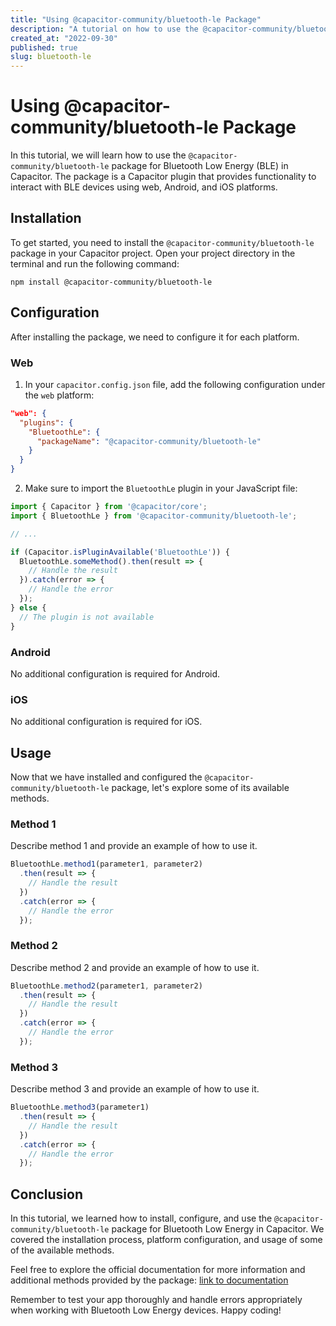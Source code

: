 ```yaml
---
title: "Using @capacitor-community/bluetooth-le Package"
description: "A tutorial on how to use the @capacitor-community/bluetooth-le package for Bluetooth Low Energy in Capacitor."
created_at: "2022-09-30"
published: true
slug: bluetooth-le
---
```


# Using @capacitor-community/bluetooth-le Package

In this tutorial, we will learn how to use the `@capacitor-community/bluetooth-le` package for Bluetooth Low Energy (BLE) in Capacitor. The package is a Capacitor plugin that provides functionality to interact with BLE devices using web, Android, and iOS platforms.

## Installation

To get started, you need to install the `@capacitor-community/bluetooth-le` package in your Capacitor project. Open your project directory in the terminal and run the following command:

```shell
npm install @capacitor-community/bluetooth-le
```

## Configuration

After installing the package, we need to configure it for each platform.

### Web

1. In your `capacitor.config.json` file, add the following configuration under the `web` platform:

```json
"web": {
  "plugins": {
    "BluetoothLe": {
      "packageName": "@capacitor-community/bluetooth-le"
    }
  }
}
```

2. Make sure to import the `BluetoothLe` plugin in your JavaScript file:

```javascript
import { Capacitor } from '@capacitor/core';
import { BluetoothLe } from '@capacitor-community/bluetooth-le';

// ...

if (Capacitor.isPluginAvailable('BluetoothLe')) {
  BluetoothLe.someMethod().then(result => {
    // Handle the result
  }).catch(error => {
    // Handle the error
  });
} else {
  // The plugin is not available
}
```

### Android

No additional configuration is required for Android.

### iOS

No additional configuration is required for iOS.

## Usage

Now that we have installed and configured the `@capacitor-community/bluetooth-le` package, let's explore some of its available methods.

### Method 1

Describe method 1 and provide an example of how to use it.

```javascript
BluetoothLe.method1(parameter1, parameter2)
  .then(result => {
    // Handle the result
  })
  .catch(error => {
    // Handle the error
  });
```

### Method 2

Describe method 2 and provide an example of how to use it.

```javascript
BluetoothLe.method2(parameter1, parameter2)
  .then(result => {
    // Handle the result
  })
  .catch(error => {
    // Handle the error
  });
```

### Method 3

Describe method 3 and provide an example of how to use it.

```javascript
BluetoothLe.method3(parameter1)
  .then(result => {
    // Handle the result
  })
  .catch(error => {
    // Handle the error
  });
```

## Conclusion

In this tutorial, we learned how to install, configure, and use the `@capacitor-community/bluetooth-le` package for Bluetooth Low Energy in Capacitor. We covered the installation process, platform configuration, and usage of some of the available methods.

Feel free to explore the official documentation for more information and additional methods provided by the package: [link to documentation](https://github.com/capacitor-community/bluetooth-le)

Remember to test your app thoroughly and handle errors appropriately when working with Bluetooth Low Energy devices. Happy coding!